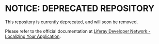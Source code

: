# NOTICE: DEPRECATED REPOSITORY

This repository is currently deprecated, and will soon be removed.

Please refer to the official documentation at
[Liferay Developer Network - Localizing Your Application](https://dev.liferay.com/develop/tutorials/-/knowledge_base/7-0/localizing-your-application).